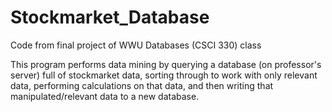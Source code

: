 # Stockmarket_Database
Code from final project of WWU Databases (CSCI 330) class

This program performs data mining by querying a database (on professor's server) full of stockmarket
data, sorting through to work with only relevant data, performing calculations on that data, and 
then writing that manipulated/relevant data to a new database.
